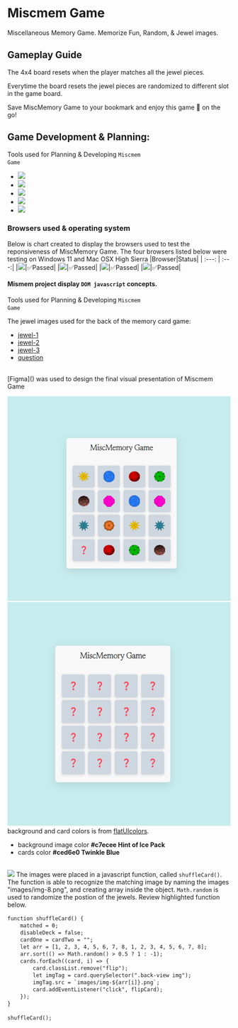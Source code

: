 # Miscmem Game
Miscellaneous Memory Game. 
Memorize Fun, Random, &amp; Jewel images.
## Gameplay Guide

The 4x4 board resets when the player matches all the jewel pieces.

Everytime the board resets the jewel pieces are randomized to different slot in the game board.

Save MiscMemory Game to your bookmark and enjoy this game &#127922; on the go!

## Game Development & Planning:
Tools used for Planning & Developing <code>Miscmem Game</code>
- <img src="https://img.shields.io/badge/Figma-F24E1E?style=for-the-badge&logo=figma&logoColor=white" /> 
- <img src="https://img.shields.io/badge/Inkscape-000000?style=for-the-badge&logo=Inkscape&logoColor=white" />  
- <img src="https://img.shields.io/badge/Visual_Studio-5C2D91?style=for-the-badge&logo=visual%20studio&logoColor=white" />
- <img src="https://img.shields.io/badge/GitHub-100000?style=for-the-badge&logo=github&logoColor=white" />
- <img src="https://img.shields.io/badge/Netlify-00C7B7?style=for-the-badge&logo=netlify&logoColor=white" /> 

### Browsers used & operating system
Below is chart created to display the browsers used to test the reponsiveness of MiscMemory Game.
The four browsers listed below were testing on Windows 11 and Mac OSX High Sierra
|Browser|Status|
| :---: | :---:|
|<img src="https://img.shields.io/badge/Google_chrome-4285F4?style=for-the-badge&logo=Google-chrome&logoColor=white" />|&#9989;Passed|
|<img src="https://img.shields.io/badge/Firefox_Browser-FF7139?style=for-the-badge&logo=Firefox-Browser&logoColor=white" />|&#9989;Passed|
|<img src="https://img.shields.io/badge/Microsoft_Edge-0078D7?style=for-the-badge&logo=Microsoft-edge&logoColor=white" />|&#9989;Passed|
|<img src="https://img.shields.io/badge/Safari-000000?style=for-the-badge&logo=safari&logoColor=white" />|&#9989;Passed|

#### Mismem project display <code>DOM javascript</code> concepts.

Tools used for Planning & Developing <code>Miscmem Game</code>

The jewel images used for the back of the memory card game:
  - [jewel-1](images/img-1.png)
  - [jewel-2](images/img-2.png)
  - [jewel-3](images/img-3.png)
  - [question](images/que_icon.svg)
<br>
[Figma]() was used to design the final visual presentation of Miscmem Game

![Figma](images/miscmemGAME.png)
![Figma](images/miscmemBOARD.png)
background and card colors is from [flatUIcolors](https://flatuicolors.com).
  - background image color **#c7ecee Hint of Ice Pack**
  - cards color **#ced6e0 Twinkle Blue**
<br>
<img src="https://img.shields.io/badge/JavaScript-323330?style=for-the-badge&logo=javascript&logoColor=F7DF1E" /> 
The images were placed in a javascript function, called <code>shuffleCard()</code>. 
The function is able to recognize the matching image by naming the images "images/img-8.png", and creating array inside the object. 
<code>Math.random</code> is used to randomize the postion of the jewels. Review highlighted function below.

```
function shuffleCard() {
    matched = 0;
    disableDeck = false;
    cardOne = cardTwo = "";
    let arr = [1, 2, 3, 4, 5, 6, 7, 8, 1, 2, 3, 4, 5, 6, 7, 8];
    arr.sort(() => Math.random() > 0.5 ? 1 : -1);
    cards.forEach((card, i) => {
        card.classList.remove("flip");
        let imgTag = card.querySelector(".back-view img");
        imgTag.src = `images/img-${arr[i]}.png`;
        card.addEventListener("click", flipCard);
    });
}

shuffleCard();
```
